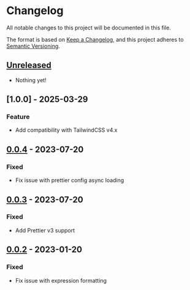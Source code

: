 # Changelog

All notable changes to this project will be documented in this file.

The format is based on [Keep a Changelog](https://keepachangelog.com/en/1.0.0/),
and this project adheres to [Semantic Versioning](https://semver.org/spec/v2.0.0.html).

## [Unreleased]

- Nothing yet!

## [1.0.0] - 2025-03-29

### Feature

- Add compatibility with TailwindCSS v4.x

## [0.0.4] - 2023-07-20

### Fixed

- Fix issue with prettier config async loading

## [0.0.3] - 2023-07-20

### Fixed

- Add Prettier v3 support

## [0.0.2] - 2023-01-20

### Fixed

- Fix issue with expression formatting

[unreleased]: https://github.com/dimitribarbot/prettier-plugin-tailwind-styled-components/compare/v1.0.0...HEAD
[0.0.4]: https://github.com/dimitribarbot/prettier-plugin-tailwind-styled-components/compare/v1.0.0...v0.0.4
[0.0.4]: https://github.com/dimitribarbot/prettier-plugin-tailwind-styled-components/compare/v0.0.3...v0.0.4
[0.0.3]: https://github.com/dimitribarbot/prettier-plugin-tailwind-styled-components/compare/v0.0.2...v0.0.3
[0.0.2]: https://github.com/dimitribarbot/prettier-plugin-tailwind-styled-components/compare/21dc923c300729789a998bbedfbb2f54b7ef04a6...v0.0.2
